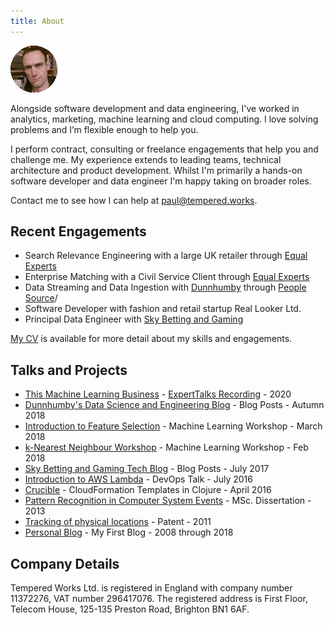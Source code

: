 ```yaml
---
title: About
---
```


![Profile photo](profile_small.gif)

Alongside software development and data engineering,
I've worked in analytics, marketing, machine learning and cloud computing.
I love solving problems and I’m flexible enough to help you.

I perform contract, consulting or freelance engagements that help you and challenge me.
My experience extends to leading teams, technical architecture and product development.
Whilst I'm primarily a hands-on software developer and data engineer I'm happy taking on broader roles.

Contact me to see how I can help at [paul@tempered.works](mailto:paul@tempered.works).

## Recent Engagements

- Search Relevance Engineering with a large UK retailer through [Equal Experts](https://www.equalexperts.com)
- Enterprise Matching with a Civil Service Client through [Equal Experts](https://www.equalexperts.com)
- Data Streaming and Data Ingestion with [Dunnhumby](https://www.dunnhumby.com/) through [People Source](https://www.peoplesource.co.uk)/
- Software Developer with fashion and retail startup Real Looker Ltd.
- Principal Data Engineer with [Sky Betting and Gaming](https://skybetcareers.com/about-us)

[My CV](PaulBrabbanCV.pdf) is available for more detail about my skills and engagements.

## Talks and Projects 

* [This Machine Learning Business](https://brabster.github.io/talk-ml-intro/#/) - [ExpertTalks Recording](https://www.equalexperts.com/expert-talks/summer-series-this-machine-learning-business/) - 2020
* [Dunnhumby's Data Science and Engineering Blog](https://medium.com/@paul.brabban) - Blog Posts - Autumn 2018
* [Introduction to Feature Selection](https://www.kaggle.com/paulbrabban/intro-to-feature-selection) - Machine Learning Workshop - March 2018
* [k-Nearest Neighbour Workshop](https://github.com/defshef/dojo-knn) - Machine Learning Workshop - Feb 2018
* [Sky Betting and Gaming Tech Blog](https://engineering.skybettingandgaming.com/authors/#paul_brabban) - Blog Posts - July 2017
* [Introduction to AWS Lambda](https://brabster.github.io/talk-awslambda-intro/) - DevOps Talk - July 2016
* [Crucible](https://github.com/brabster/crucible) - CloudFormation Templates in Clojure - April 2016
* [Pattern Recognition in Computer System Events](https://studentnet.cs.manchester.ac.uk/resources/library/thesis_abstracts/MSc12/FullText/Brabban-Paul-fulltext.pdf) - MSc. Dissertation - 2013
* [Tracking of physical locations](https://patents.google.com/patent/US20140051463) - Patent - 2011
* [Personal Blog](https://crossedstreams.com) - My First Blog - 2008 through 2018

## Company Details

Tempered Works Ltd. is registered in England with company number 11372276, VAT number 296417076. The registered address is First Floor, Telecom House, 125-135 Preston Road, Brighton BN1 6AF.